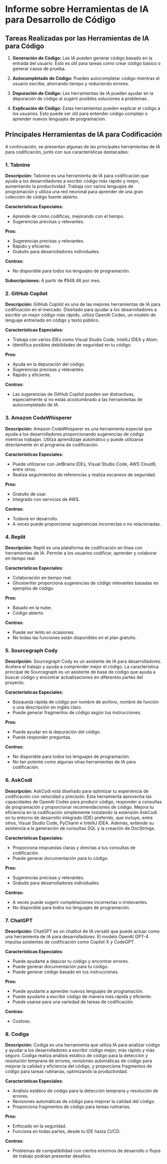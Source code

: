 # Informe sobre Herramientas de IA para Desarrollo de Código

## Tareas Realizadas por las Herramientas de IA para Código

1. **Generación de Código:** Las IA pueden generar código basado en la entrada del usuario. Esto es útil para tareas como crear código básico o generar casos de prueba.

2. **Autocompletado de Código:** Pueden autocompletar código mientras el usuario escribe, ahorrando tiempo y reduciendo errores.

3. **Depuración de Código:** Las herramientas de IA pueden ayudar en la depuración de código al sugerir posibles soluciones a problemas.

4. **Explicación de Código:** Estas herramientas pueden explicar el código a los usuarios. Esto puede ser útil para entender código complejo o aprender nuevos lenguajes de programación.

## Principales Herramientas de IA para Codificación

A continuación, se presentan algunas de las principales herramientas de IA para codificación, junto con sus características destacadas:

### 1. Tabnine

**Descripción:**
Tabnine es una herramienta de IA para codificación que ayuda a los desarrolladores a escribir código más rápido y mejor, aumentando la productividad. Trabaja con varios lenguajes de programación y utiliza una red neuronal para aprender de una gran colección de código fuente abierto.

**Características Especiales:**
- Aprende de cómo codificas, mejorando con el tiempo.
- Sugerencias precisas y relevantes.

**Pros:**
- Sugerencias precisas y relevantes.
- Rápido y eficiente.
- Gratuito para desarrolladores individuales.

**Contras:**
- No disponible para todos los lenguajes de programación.

**Subscripciones:**
A partir de ₹948.46 por mes.



### 2. GitHub Copilot

**Descripción:**
GitHub Copilot es una de las mejores herramientas de IA para codificación en el mercado. Diseñado para ayudar a los desarrolladores a escribir un mejor código más rápido, utiliza OpenAI Codex, un modelo de lenguaje entrenado en código y texto público.

**Características Especiales:**
- Trabaja con varios IDEs como Visual Studio Code, IntelliJ IDEA y Atom.
- Identifica posibles debilidades de seguridad en tu código.

**Pros:**
- Ayuda en la depuración del código.
- Sugerencias precisas y relevantes.
- Rápido y eficiente.

**Contras:**
- Las sugerencias de GitHub Copilot pueden ser distractivas, especialmente si no estás acostumbrado a las herramientas de autocompletado de IA.



### 3. Amazon CodeWhisperer

**Descripción:**
Amazon CodeWhisperer es una herramienta especial que ayuda a los desarrolladores proporcionando sugerencias de código mientras trabajan. Utiliza aprendizaje automático y puede utilizarse directamente en el programa de codificación.

**Características Especiales:**
- Puede utilizarse con JetBrains IDEs, Visual Studio Code, AWS Cloud9, entre otros.
- Realiza seguimientos de referencias y realiza escaneos de seguridad.

**Pros:**
- Gratuito de usar.
- Integrado con servicios de AWS.

**Contras:**
- Todavía en desarrollo.
- A veces puede proporcionar sugerencias incorrectas o no relacionadas.


### 4. Replit

**Descripción:**
Replit es una plataforma de codificación en línea con herramientas de IA. Permite a los usuarios codificar, aprender y colaborar en tiempo real.

**Características Especiales:**
- Colaboración en tiempo real.
- Ghostwriter proporciona sugerencias de código relevantes basadas en ejemplos de código.

**Pros:**
- Basado en la nube.
- Código abierto.

**Contras:**
- Puede ser lento en ocasiones.
- No todas las funciones están disponibles en el plan gratuito.


### 5. Sourcegraph Cody

**Descripción:**
Sourcegraph Cody es un asistente de IA para desarrolladores. Acelera el trabajo y ayuda a comprender mejor el código. La característica principal de Sourcegraph es un asistente de base de código que ayuda a buscar código y encontrar actualizaciones en diferentes partes del proyecto.

**Características Especiales:**
- Búsqueda rápida de código por nombre de archivo, nombre de función o una descripción en inglés claro.
- Puede generar fragmentos de código según tus instrucciones.

**Pros:**
- Puede ayudar en la depuración del código.
- Puede responder preguntas.

**Contras:**
- No disponible para todos los lenguajes de programación.
- No tan potente como algunas otras herramientas de IA para codificación.


### 6. AskCodi

**Descripción:**
AskCodi está diseñado para optimizar tu experiencia de codificación con velocidad y precisión. Esta herramienta aprovecha las capacidades de OpenAI Codex para producir código, responder a consultas de programación y proporcionar recomendaciones de código. Mejora tu eficiencia en la codificación simplemente instalando la extensión AskCodi en tu entorno de desarrollo integrado (IDE) preferido, que incluye, entre otros, Visual Studio Code, PyCharm e IntelliJ IDEA. Además, extiende su asistencia a la generación de consultas SQL y la creación de DocStrings.

**Características Especiales:**
- Proporciona respuestas claras y directas a tus consultas de codificación.
- Puede generar documentación para tu código.

**Pros:**
- Sugerencias precisas y relevantes.
- Gratuito para desarrolladores individuales.

**Contras:**
- A veces puede sugerir completaciones incorrectas o irrelevantes.
- No disponible para todos los lenguajes de programación.



### 7. ChatGPT

**Descripción:**
ChatGPT es un chatbot de IA versátil que puede actuar como una herramienta de IA para desarrolladores. El modelo OpenAI GPT-4 impulsa asistentes de codificación como Copilot X y CodeGPT.

**Características Especiales:**
- Puede ayudarte a depurar tu código y encontrar errores.
- Puede generar documentación para tu código.
- Puede generar código basado en tus instrucciones.

**Pros:**
- Puede ayudarte a aprender nuevos lenguajes de programación.
- Puede ayudarte a escribir código de manera más rápida y eficiente.
- Puede usarse para una variedad de tareas de codificación.

**Contras:**
- Costoso.



### 8. Codiga

**Descripción:**
Codiga es una herramienta que utiliza IA para analizar código y ayudar a los desarrolladores a escribir código mejor, más rápido y más seguro. Codiga realiza análisis estático de código para la detección y resolución temprana de errores, revisiones automáticas de código para mejorar la calidad y eficiencia del código, y proporciona fragmentos de código para tareas rutinarias, optimizando la productividad.

**Características Especiales:**
- Análisis estático de código para la detección temprana y resolución de errores.
- Revisiones automáticas de código para mejorar la calidad del código.
- Proporciona fragmentos de código para tareas rutinarias.

**Pros:**
- Enfocado en la seguridad.
- Funciona en todas partes, desde tu IDE hasta CI/CD.

**Contras:**
- Problemas de compatibilidad con ciertos entornos de desarrollo o flujos de trabajo podrían presentar desafíos.



